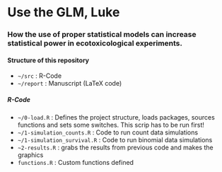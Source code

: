 # Use the GLM, Luke
### How the use of proper statistical models can increase statistical power in ecotoxicological experiments.


#### Structure of this repository

* `~/src`    : R-Code
* `~/report` : Manuscript (LaTeX code)



##### R-Code

* `~/0-load.R`   : Defines the project structure, loads packages, sources functions and sets some switches. This scrip has to be run first!
* `~/1-simulation_counts.R`    :  Code to run count data simulations
* `~/1-simulation_survival.R`	: Code to run binomial data simulations
* `~2-results.R`	: grabs the results from previous code and makes the graphics
* `functions.R`		: Custom functions defined